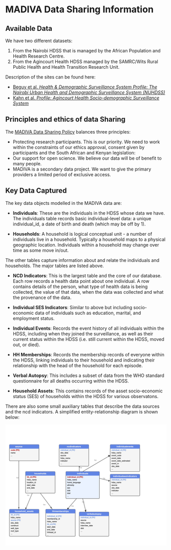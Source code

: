 # MADIVA Data Sharing Information


## Available Data

We have two different datasets:
1. From the Nairobi HDSS that is managed by the African Population and Health Research Centre.
2. From the Agincourt Health HDSS managed by the SAMRC/Wits Rural Public Health and Health Transition Research Unit.

Description of the sites can be found here:
- [Beguy et al. _Health & Demographic Surveillance System Profile: The Nairobi Urban Health and Demographic Surveillance System (NUHDSS)_](https://academic.oup.com/ije/article-abstract/44/2/462/752904)
- [Kahn et al. _Profile: Agincourt Health Socio-demographic Surveillance System_](https://academic.oup.com/ije/article/41/4/988/690287)

## Principles and ethics of data Sharing

The [MADIVA Data Sharing Policy](docs/madiva_data_sharing_301.pdf) balances three principles:
- Protecting research participants. This is our priority. We need to work within the constraints of our ethics approval, consent given by participants and the South African and Kenyan legislation:
- Our support for open science. We believe our data will be of benefit to many people.
- MADIVA is a secondary data project. We want to give the primary providers a limited period of exclusive access.


## Key Data Captured

The key data objects modelled in the MADIVA data are:

- **Individuals**: These are the individuals in the HDSS whose data we have. The individuals table records basic individual-level data: a unique individual_id, a date of birth and death (which may be off by 1).

- **Households**: A household is logical conceptual unit - a number of individuals live in a household. Typically a household maps to a physical geographic location. Individuals within a household may change over time as some move in/out.

The other tables capture information about and relate the individuals and households. The major tables are listed above.


- **NCD Indicators**: This is the largest table and the core of our database. Each row records a health data point about one individual. A row contains details of the person, what type of health data is being collected, the value of that data, when the data was collected and what the provenance of the data.

- **Individual SES Indicators**: Similar to above but including socio-economic data of individuals such as education, marital, and employment status.

- **Individual Events**: Records the event history of all individuals within the HDSS, including when they joined the surveillance, as well as their current status within the HDSS (i.e. still current within the HDSS, moved out, or died).
  
- **HH Memberships**: Records the membership records of everyone within the HDSS, linking individuals to their household and indicating their relationship with the head of the household for each episode.

- **Verbal Autopsy**: This includes a subset of data from the WHO standard questionnaire for all deaths occurring within the HDSS.
  
- **Household Assets**: This contains records of the asset socio-economic status (SES) of households within the HDSS for various observatons.

There are also some small auxiliary tables that describe the data sources and the ncd indicators. A simplified entity-relationship diagram is shown below:

![MADIVA ER](docs/ER.jpg)